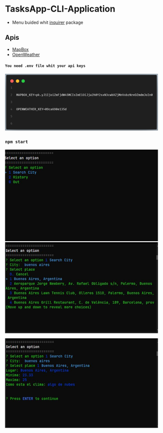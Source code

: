 # TasksApp-CLI-Application

-   Menu buided whit [inquirer] package

## Apis

-   [MapBox]
-   [OpenWeather]

#### `You need .env file whit your api keys`

![env file](examples/env.png)

### `npm start`

![app example](examples/app1.jpg)
![app example](examples/app2.jpg)

![app example](examples/app3.jpg)

[inquirer]: https://www.npmjs.com/package/inquirer
[mapbox]: https://www.mapbox.com/
[openweather]: https://openweathermap.org/
